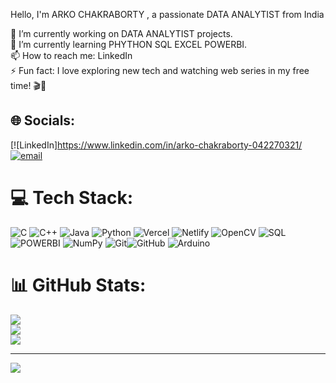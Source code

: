 Hello, I'm ARKO CHAKRABORTY , a passionate DATA ANALYTIST from India

🔭 I’m currently working on DATA ANALYTIST projects.<br>🌱 I’m currently learning PHYTHON SQL EXCEL  POWERBI.<br>📫 How to reach me: LinkedIn<br>⚡ Fun fact: I love exploring new tech and watching web series in my free time! 🎬🚀


## 🌐 Socials:
[![LinkedIn]https://www.linkedin.com/in/arko-chakraborty-042270321/ [![email](https://img.shields.io/badge/Email-D14836?logo=gmail&logoColor=white)](mailto:arkochakraborty29@gmail.com)

# 💻 Tech Stack:
![C](https://img.shields.io/badge/c-%2300599C.svg?style=for-the-badge&logo=c&logoColor=white) ![C++](https://img.shields.io/badge/c++-%2300599C.svg?style=for-the-badge&logo=c%2B%2B&logoColor=white)  ![Java](https://img.shields.io/badge/java-%23ED8B00.svg?style=for-the-badge&logo=openjdk&logoColor=white)  ![Python](https://img.shields.io/badge/python-3670A0?style=for-the-badge&logo=python&logoColor=ffdd54) ![Vercel](https://img.shields.io/badge/vercel-%23000000.svg?style=for-the-badge&logo=vercel&logoColor=white) ![Netlify](https://img.shields.io/badge/netlify-%23000000.svg?style=for-the-badge&logo=netlify&logoColor=#00C7B7) ![OpenCV](https://img.shields.io/badge/opencv-%23white.svg?style=for-the-badge&logo=opencv&logoColor=white) ![SQL](https://img.shields.io/badge/sql-4479A1.svg?style=for-the-badge&logo=sql&logoColor=white) ![POWERBI](https://img.shields.io/badge/POWERBI-%23EE4C2C.svg?style=for-the-badge&logo=POWERBI&logoColor=white) ![NumPy](https://img.shields.io/badge/numpy-%23013243.svg?style=for-the-badge&logo=numpy&logoColor=white)  ![Git](https://img.shields.io/badge/git-%23F05033.svg?style=for-the-badge&logo=git&logoColor=white)![GitHub](https://img.shields.io/badge/github-%23121011.svg?style=for-the-badge&logo=github&logoColor=white) ![Arduino](https://img.shields.io/badge/-Arduino-00979D?style=for-the-badge&logo=Arduino&logoColor=white)
# 📊 GitHub Stats:
![](https://github-readme-stats.vercel.app/api?username=ARKO-04&theme=dark&hide_border=false&include_all_commits=false&count_private=false)<br/>
![](https://github-readme-streak-stats.herokuapp.com/?user=ARKO-04&theme=dark&hide_border=false)<br/>
![](https://github-readme-stats.vercel.app/api/top-langs/?username=ARKO-04&theme=dark&hide_border=false&include_all_commits=false&count_private=false&layout=compact)

---
[![](https://visitcount.itsvg.in/api?id=ARKO-04&icon=0&color=0)](https://visitcount.itsvg.in)

<!-- Proudly created with GPRM ( https://gprm.itsvg.in ) -->
